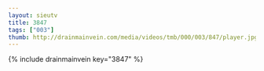 ```yaml
--- 
layout: sieutv
title: 3847
tags: ["003"]
thumb: http://drainmainvein.com/media/videos/tmb/000/003/847/player.jpg
---
```

{% include drainmainvein key="3847" %} 
